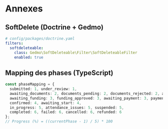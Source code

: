 # Annexes

## SoftDelete (Doctrine + Gedmo)
```yaml
# config/packages/doctrine.yaml
filters:
  softdeleteable:
    class: Gedmo\SoftDeleteable\Filter\SoftDeleteableFilter
    enabled: true
```

## Mapping des phases (TypeScript)
```ts
const phaseMapping = {
  submitted: 1, under_review: 1,
  awaiting_documents: 2, documents_pending: 2, documents_rejected: 2, awaiting_prerequisites: 2,
  awaiting_funding: 3, funding_approved: 3, awaiting_payment: 3, payment_pending: 3,
  confirmed: 4, awaiting_start: 4,
  in_progress: 5, attendance_issues: 5, suspended: 5,
  completed: 6, failed: 6, cancelled: 6, refunded: 6
};
// Progress (%) = ((currentPhase - 1) / 5) * 100
```